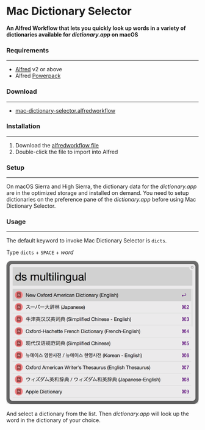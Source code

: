 # Mac Dictionary Selector

**An Alfred Workflow that lets you quickly look up words in a variety of dictionaries available for _dictionary.app_ on macOS**

### Requirements

---

* [Alfred](https://www.alfredapp.com) v2 or above
* Alfred [Powerpack](https://www.alfredapp.com/powerpack/)

### Download

---
* [mac-dictionary-selector.alfredworkflow](https://github.com/yohasebe/mac-dictionary-selector/raw/master/Mac%20Dictionary%20Selector.alfredworkflow)

### Installation

---

1. Download the [alfredworkflow file](https://github.com/yohasebe/mac-dictionary-selector/raw/master/Mac%20Dictionary%20Selector.alfredworkflow)
2. Double-click the file to import into Alfred

### Setup

---

On macOS Sierra and High Sierra, the dictionary data for the _dictionary.app_ are in the optimized storage and installed on demand. You need to setup dictionaries on the preference pane of the _dictionary.app_ before using Mac Dictionary Selector.

### Usage

---

The default keyword to invoke Mac Dictionary Selector is `dicts`.

Type `dicts` + `SPACE` + _word_

![screenshot](https://raw.githubusercontent.com/yohasebe/mac-dictionary-selector/master/img/mac-dictionary-selector.png)

And select a dictionary from the list. Then _dictionary.app_ will look up the word in the dictionary of your choice.


